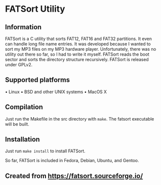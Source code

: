 # FATSort Utility

## Information

FATSort is a C utility that sorts FAT12, FAT16 and FAT32 partitions. It even can handle long file name entries. It was developed because I wanted to sort my MP3 files on my MP3 hardware player. Unfortunately, there was no utility out there so far, so I had to write it myself. FATSort reads the boot sector and sorts the directory structure recursively. FATSort is released under GPLv2.

## Supported platforms

• Linux
• BSD and other UNIX systems
• MacOS X

## Compilation

Just run the Makefile in the src directory with ```make```. The fatsort executable will be built.

## Installation

Just run ```make install``` to install FATSort.

So far, FATSort is included in Fedora, Debian, Ubuntu, and Gentoo. 

## Created from https://fatsort.sourceforge.io/
